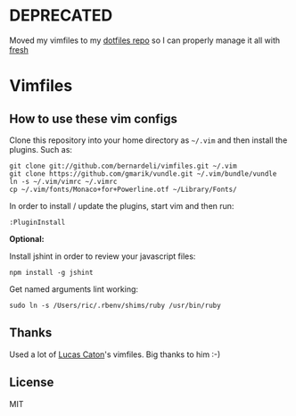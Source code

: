 # DEPRECATED 

Moved my vimfiles to my [dotfiles repo](https://github.com/bernardeli/dotfiles) so I can properly manage it all with [fresh](https://github.com/freshshell/fresh)


# Vimfiles

## How to use these vim configs

Clone this repository into your home directory as `~/.vim` and then install the plugins. Such as:

    git clone git://github.com/bernardeli/vimfiles.git ~/.vim
    git clone https://github.com/gmarik/vundle.git ~/.vim/bundle/vundle
    ln -s ~/.vim/vimrc ~/.vimrc
    cp ~/.vim/fonts/Monaco+for+Powerline.otf ~/Library/Fonts/

In order to install / update the plugins, start vim and then run:

    :PluginInstall

**Optional:**

Install jshint in order to review your javascript files:

    npm install -g jshint

Get named arguments lint working:

    sudo ln -s /Users/ric/.rbenv/shims/ruby /usr/bin/ruby

## Thanks

Used a lot of [Lucas Caton](http://github.com/lucascaton/vimfiles)'s vimfiles.
Big thanks to him :-)

## License

MIT
